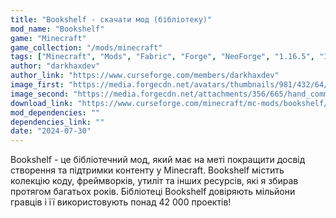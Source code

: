 ```yaml
---
title: "Bookshelf - скачати мод (бібліотеку)"
mod_name: "Bookshelf"
game: "Minecraft"
game_collection: "/mods/minecraft"
tags: ["Minecraft", "Mods", "Fabric", "Forge", "NeoForge", "1.16.5", "1.20", "1.20.1", "1.20.2", "1.20.3", "1.20.4", "1.21.1"]
author: "darkhaxdev"
author_link: "https://www.curseforge.com/members/darkhaxdev"
image_first: "https://media.forgecdn.net/avatars/thumbnails/981/432/64/64/638488256947873195.png"
image_second: "https://media.forgecdn.net/attachments/356/665/hand_command.png"
download_link: "https://www.curseforge.com/minecraft/mc-mods/bookshelf/files/all?page=1&amp;pageSize=20"
mod_dependencies: ""
dependencies_link: ""
date: "2024-07-30"
---
```


Bookshelf - це бібліотечний мод, який має на меті покращити досвід створення та підтримки контенту у Minecraft. Bookshelf містить колекцію коду, фреймворків, утиліт та інших ресурсів, які я збирав протягом багатьох років. Бібліотеці Bookshelf довіряють мільйони гравців і її використовують понад 42 000 проектів!